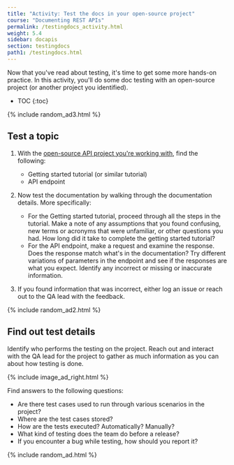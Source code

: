 ```yaml
---
title: "Activity: Test the docs in your open-source project"
course: "Documenting REST APIs"
permalink: /testingdocs_activity.html
weight: 5.4
sidebar: docapis
section: testingdocs
path1: /testingdocs.html
---
```


Now that you've read about testing, it's time to get some more hands-on practice. In this activity, you'll do some doc testing with an open-source project (or another project you identified).

* TOC
{:toc}

{% include random_ad3.html %}

## Test a topic

1.  With the [open-source API project you're working with](docapis_find_open_source_project.html), find the following:

    * Getting started tutorial (or similar tutorial)
    * API endpoint

2.  Now test the documentation by walking through the documentation details. More specifically:

    * For the Getting started tutorial, proceed through all the steps in the tutorial. Make a note of any assumptions that you found confusing, new terms or acronyms that were unfamiliar, or other questions you had. How long did it take to complete the getting started tutorial?
    * For the API endpoint, make a request and examine the response. Does the response match what's in the documentation? Try different variations of parameters in the endpoint and see if the responses are what you expect. Identify any incorrect or missing or inaccurate information.

3.  If you found information that was incorrect, either log an issue or reach out to the QA lead with the feedback.

{% include random_ad2.html %}

## Find out test details

Identify who performs the testing on the project. Reach out and interact with the QA lead for the project to gather as much information as you can about how testing is done.

{% include image_ad_right.html %}

Find answers to the following questions:

* Are there test cases used to run through various scenarios in the project?
* Where are the test cases stored?
* How are the tests executed? Automatically? Manually?
* What kind of testing does the team do before a release?
* If you encounter a bug while testing, how should you report it?

{% include random_ad.html %}
